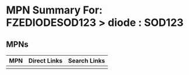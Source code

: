 



# MPN Summary For: FZEDIODESOD123 > diode : SOD123

## MPNs
  

|MPN|Direct Links|Search Links|
| :--- | :--- | :--- |
||||
